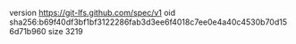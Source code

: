 version https://git-lfs.github.com/spec/v1
oid sha256:b69f40df3bf1bf3122286fab3d3ee6f4018c7ee0e4a40c4530b70d156d71b960
size 3219
